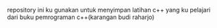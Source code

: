 repository ini ku gunakan untuk menyimpan latihan c++ 
yang ku pelajari dari buku pemrograman c++(karangan budi raharjo)
